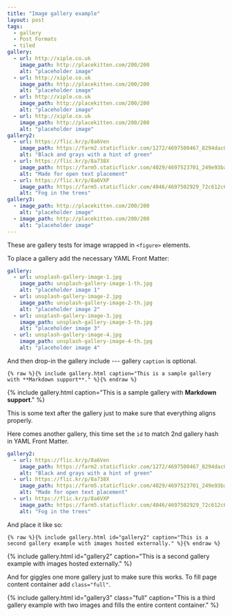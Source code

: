 ```yaml
---
title: "Image gallery example"
layout: post
tags:
  - gallery
  - Post Formats
  - tiled
gallery:
  - url: http://xiple.co.uk
    image_path: http://placekitten.com/200/200
    alt: "placeholder image"
  - url: http://xiple.co.uk
    image_path: http://placekitten.com/200/200
    alt: "placeholder image"
  - url: http://xiple.co.uk
    image_path: http://placekitten.com/200/200
    alt: "placeholder image"
  - url: http://xiple.co.uk
    image_path: http://placekitten.com/200/200
    alt: "placeholder image"
gallery2:
  - url: https://flic.kr/p/8a6Ven
    image_path: https://farm2.staticflickr.com/1272/4697500467_8294dac099_q.jpg
    alt: "Black and grays with a hint of green"
  - url: https://flic.kr/p/8a738X
    image_path: https://farm5.staticflickr.com/4029/4697523701_249e93ba23_q.jpg
    alt: "Made for open text placement"
  - url: https://flic.kr/p/8a6VXP
    image_path: https://farm5.staticflickr.com/4046/4697502929_72c612c636_q.jpg
    alt: "Fog in the trees"
gallery3:
  - image_path: http://placekitten.com/200/200
    alt: "placeholder image"
  - image_path: http://placekitten.com/200/200
    alt: "placeholder image"
---
```


These are gallery tests for image wrapped in `<figure>` elements.

To place a gallery add the necessary YAML Front Matter:

```yaml
gallery:
  - url: unsplash-gallery-image-1.jpg
    image_path: unsplash-gallery-image-1-th.jpg
    alt: "placeholder image 1"
  - url: unsplash-gallery-image-2.jpg
    image_path: unsplash-gallery-image-2-th.jpg
    alt: "placeholder image 2"
  - url: unsplash-gallery-image-3.jpg
    image_path: unsplash-gallery-image-3-th.jpg
    alt: "placeholder image 3"
  - url: unsplash-gallery-image-4.jpg
    image_path: unsplash-gallery-image-4-th.jpg
    alt: "placeholder image 4"
```

And then drop-in the gallery include --- gallery `caption` is optional.

```liquid
{% raw %}{% include gallery.html caption="This is a sample gallery with **Markdown support**." %}{% endraw %}
```

{% include gallery.html caption="This is a sample gallery with **Markdown support**." %}

This is some text after the gallery just to make sure that everything aligns properly.

Here comes another gallery, this time set the `id` to match 2nd gallery hash in YAML Front Matter.

```yaml
gallery2:
  - url: https://flic.kr/p/8a6Ven
    image_path: https://farm2.staticflickr.com/1272/4697500467_8294dac099_q.jpg
    alt: "Black and grays with a hint of green"
  - url: https://flic.kr/p/8a738X
    image_path: https://farm5.staticflickr.com/4029/4697523701_249e93ba23_q.jpg
    alt: "Made for open text placement"
  - url: https://flic.kr/p/8a6VXP
    image_path: https://farm5.staticflickr.com/4046/4697502929_72c612c636_q.jpg
    alt: "Fog in the trees"
```

And place it like so: 

```liquid
{% raw %}{% include gallery.html id="gallery2" caption="This is a second gallery example with images hosted externally." %}{% endraw %}
```

{% include gallery.html id="gallery2" caption="This is a second gallery example with images hosted externally." %}

And for giggles one more gallery just to make sure this works. To fill page content container add `class="full"`.

{% include gallery.html id="gallery3" class="full" caption="This is a third gallery example with two images and fills the entire content container." %}
